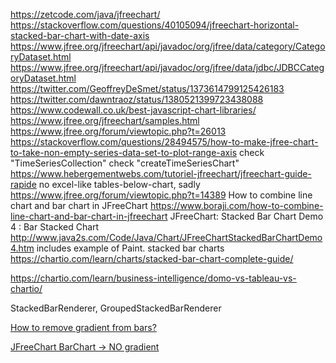 https://zetcode.com/java/jfreechart/
https://stackoverflow.com/questions/40105094/jfreechart-horizontal-stacked-bar-chart-with-date-axis
https://www.jfree.org/jfreechart/api/javadoc/org/jfree/data/category/CategoryDataset.html
https://www.jfree.org/jfreechart/api/javadoc/org/jfree/data/jdbc/JDBCCategoryDataset.html
https://twitter.com/GeoffreyDeSmet/status/1373614799125426183
https://twitter.com/dawntraoz/status/1380521399723438088
https://www.codewall.co.uk/best-javascript-chart-libraries/
https://www.jfree.org/jfreechart/samples.html
https://www.jfree.org/forum/viewtopic.php?t=26013
https://stackoverflow.com/questions/28494575/how-to-make-jfree-chart-to-take-non-empty-series-data-set-to-plot-range-axis
check "TimeSeriesCollection"
check "createTimeSeriesChart"
https://www.hebergementwebs.com/tutoriel-jfreechart/jfreechart-guide-rapide
no excel-like tables-below-chart, sadly https://www.jfree.org/forum/viewtopic.php?t=14389
How to combine line chart and bar chart in JFreeChart https://www.boraji.com/how-to-combine-line-chart-and-bar-chart-in-jfreechart
JFreeChart: Stacked Bar Chart Demo 4 : Bar Stacked Chart http://www.java2s.com/Code/Java/Chart/JFreeChartStackedBarChartDemo4.htm includes example of Paint.
stacked bar charts https://chartio.com/learn/charts/stacked-bar-chart-complete-guide/

https://chartio.com/learn/business-intelligence/domo-vs-tableau-vs-chartio/

StackedBarRenderer, GroupedStackedBarRenderer

[How to remove gradient from bars?](https://www.jfree.org/forum/viewtopic.php?t=27932)

[JFreeChart BarChart -> NO gradient](https://stackoverflow.com/questions/7076305/jfreechart-barchart-no-gradient)



